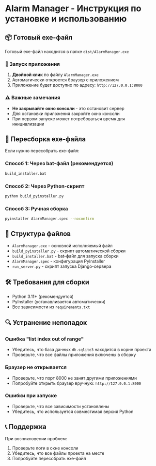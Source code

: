 # Alarm Manager - Инструкция по установке и использованию

## 📦 Готовый exe-файл

Готовый exe-файл находится в папке `dist/AlarmManager.exe`

### 🚀 Запуск приложения

1. **Двойной клик** по файлу `AlarmManager.exe`
2. Автоматически откроется браузер с приложением
3. Приложение будет доступно по адресу: `http://127.0.0.1:8000`

### ⚠️ Важные замечания

- **Не закрывайте окно консоли** - это остановит сервер
- Для остановки приложения закройте окно консоли
- При первом запуске может потребоваться время для инициализации

## 🔧 Пересборка exe-файла

Если нужно пересобрать exe-файл:

### Способ 1: Через bat-файл (рекомендуется)
```bash
build_installer.bat
```

### Способ 2: Через Python-скрипт
```bash
python build_pyinstaller.py
```

### Способ 3: Ручная сборка
```bash
pyinstaller AlarmManager.spec --noconfirm
```

## 📁 Структура файлов

- `AlarmManager.exe` - основной исполняемый файл
- `build_pyinstaller.py` - скрипт автоматической сборки
- `build_installer.bat` - bat-файл для запуска сборки
- `AlarmManager.spec` - конфигурация PyInstaller
- `run_server.py` - скрипт запуска Django-сервера

## 🛠️ Требования для сборки

- Python 3.11+ (рекомендуется)
- PyInstaller (устанавливается автоматически)
- Все зависимости из `requirements.txt`

## 🔍 Устранение неполадок

### Ошибка "list index out of range"
- Убедитесь, что база данных `db.sqlite3` находится в корне проекта
- Проверьте, что все файлы приложения включены в сборку

### Браузер не открывается
- Проверьте, что порт 8000 не занят другими приложениями
- Попробуйте открыть браузер вручную: `http://127.0.0.1:8000`

### Ошибки при запуске
- Проверьте, что все зависимости установлены
- Убедитесь, что используется совместимая версия Python

## 📞 Поддержка

При возникновении проблем:
1. Проверьте логи в окне консоли
2. Убедитесь, что все файлы проекта на месте
3. Попробуйте пересобрать exe-файл 